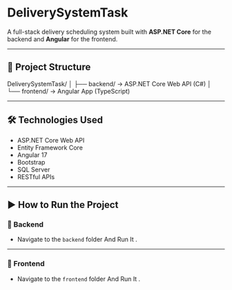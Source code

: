 # DeliverySystemTask

A full-stack delivery scheduling system built with **ASP.NET Core** for the backend and **Angular** for the frontend.

---

## 📁 Project Structure

DeliverySystemTask/
│
├── backend/ → ASP.NET Core Web API (C#)
│
└── frontend/ → Angular App (TypeScript)

---

## 🛠️ Technologies Used

- ASP.NET Core Web API
- Entity Framework Core
- Angular 17
- Bootstrap
- SQL Server
- RESTful APIs

---

## ▶️ How to Run the Project

### 🔹 Backend
- Navigate to the `backend` folder And Run It .
---

### 🔹 Frontend
- Navigate to the `frontend` folder And Run It .


